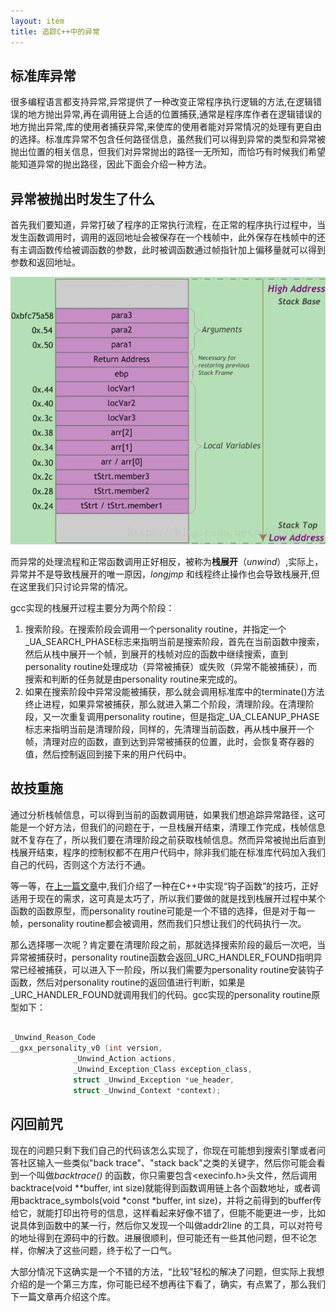 ```yaml
---
layout: item
title: 追踪C++中的异常
---
```


## 标准库异常
  很多编程语言都支持异常,异常提供了一种改变正常程序执行逻辑的方法,在逻辑错误的地方抛出异常,再在调用链上合适的位置捕获,通常是程序库作者在逻辑错误的地方抛出异常,库的使用者捕获异常,来使库的使用者能对异常情况的处理有更自由的选择。标准库异常不包含任何路径信息，虽然我们可以得到异常的类型和异常被抛出位置的相关信息，但我们对异常抛出的路径一无所知，而恰巧有时候我们希望能知道异常的抛出路径，因此下面会介绍一种方法。


## 异常被抛出时发生了什么

  首先我们要知道，异常打破了程序的正常执行流程，在正常的程序执行过程中，当发生函数调用时，调用的返回地址会被保存在一个栈帧中，此外保存在栈帧中的还有主调函数传给被调函数的参数，此时被调函数通过帧指针加上偏移量就可以得到参数和返回地址。

  ![stack](/img/stackframe.jpg)

  而异常的处理流程和正常函数调用正好相反，被称为**栈展开**（*unwind*）,实际上，异常并不是导致栈展开的唯一原因，*longjmp* 和线程终止操作也会导致栈展开,但在这里我们只讨论异常的情况。

  gcc实现的栈展开过程主要分为两个阶段：
  1. 搜索阶段。在搜索阶段会调用一个personality routine，并指定一个\_UA\_SEARCH\_PHASE标志来指明当前是搜索阶段，首先在当前函数中搜索，然后从栈中展开一个帧，到展开的栈帧对应的函数中继续搜索，直到personality routine处理成功（异常被捕获）或失败（异常不能被捕获），而搜索和判断的任务就是由personality routine来完成的。
  2. 如果在搜索阶段中异常没能被捕获，那么就会调用标准库中的terminate()方法终止进程，如果异常被捕获，那么就进入第二个阶段，清理阶段。在清理阶段，又一次重复调用personality routine，但是指定\_UA\_CLEANUP\_PHASE标志来指明当前是清理阶段，同样的，先清理当前函数，再从栈中展开一个帧，清理对应的函数，直到达到异常被捕获的位置，此时，会恢复寄存器的值，然后控制返回到接下来的用户代码中。
  
## 故技重施

  通过分析栈帧信息，可以得到当前的函数调用链，如果我们想追踪异常路径，这可能是一个好方法，但我们的问题在于，一旦栈展开结束，清理工作完成，栈帧信息就不复存在了，所以我们要在清理阶段之前获取栈帧信息。然而异常被抛出后直到栈展开结束，程序的控制权都不在用户代码中，除非我们能在标准库代码加入我们自己的代码，否则这个方法行不通。

  等一等，在[上一篇文章](https://neverland0.github.io/neverland0.github.io/2018/11/01/hook.html)中,我们介绍了一种在C++中实现“钩子函数”的技巧，正好适用于现在的需求，这可真是太巧了，所以我们要做的就是找到栈展开过程中某个函数的函数原型，而personality routine可能是一个不错的选择，但是对于每一帧，personality routine都会被调用，然而我们只想让我们的代码执行一次。

  那么选择哪一次呢？肯定要在清理阶段之前，那就选择搜索阶段的最后一次吧，当异常被捕获时，personality routine函数会返回\_URC\_HANDLER\_FOUND指明异常已经被捕获，可以进入下一阶段，所以我们需要为personality routine安装钩子函数，然后对personality routine的返回值进行判断，如果是\_URC\_HANDLER\_FOUND就调用我们的代码。gcc实现的personality routine原型如下：

```c++

_Unwind_Reason_Code
__gxx_personality_v0 (int version,
              _Unwind_Action actions,
              _Unwind_Exception_Class exception_class,
              struct _Unwind_Exception *ue_header,
              struct _Unwind_Context *context);

```

  

## 闪回前咒

  现在的问题只剩下我们自己的代码该怎么实现了，你现在可能想到搜索引擎或者问答社区输入一些类似"back trace"、"stack back"之类的关键字，然后你可能会看到一个叫做*backtrace()* 的函数，你只需要包含<execinfo.h>头文件，然后调用backtrace(void **buffer, int size)就能得到函数调用链上各个函数地址，或者调用backtrace_symbols(void *const *buffer, int size)，并将之前得到的buffer传给它，就能打印出符号的信息，这样看起来好像不错了，但能不能更进一步，比如说具体到函数中的某一行，然后你又发现一个叫做addr2line 的工具，可以对符号的地址得到在源码中的行数。进展很顺利，但可能还有一些其他问题，但不论怎样，你解决了这些问题，终于松了一口气。

  大部分情况下这确实是一个不错的方法，“比较”轻松的解决了问题，但实际上我想介绍的是一个第三方库，你可能已经不想再往下看了，确实，有点累了，那么我们下一篇文章再介绍这个库。
